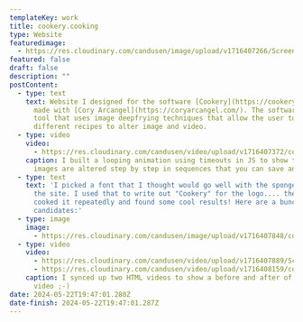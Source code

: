 ```yaml
---
templateKey: work
title: cookery.cooking
type: Website
featuredimage:
  - https://res.cloudinary.com/candusen/image/upload/v1716407266/Screenshot_2024-05-22_at_3.34.42_PM_rzrzoe.jpg
featured: false
draft: false
description: ""
postContent:
  - type: text
    text: Website I designed for the software [Cookery](https://cookery.cooking)
      made with [Cory Arcangel](https://coryarcangel.com/). The software is a
      tool that uses image deepfrying techniques that allow the user to create
      different recipes to alter image and video.
  - type: video
    video:
      - https://res.cloudinary.com/candusen/video/upload/v1716407372/cookery-screen-record-resized_my10nt.mp4
    caption: I built a looping animation using timeouts in JS to show the user how
      images are altered step by step in sequences that you can save and repeat.
  - type: text
    text: 'I picked a font that I thought would go well with the spongebob vibe of
      the site. I used that to write out "Cookery" for the logo.... then I
      cooked it repeatedly and found some cool results! Here are a bunch of
      candidates:'
  - type: image
    image:
      - https://res.cloudinary.com/candusen/image/upload/v1716407848/cookery-logo-spritesheet_ccex38.jpg
  - type: video
    video:
      - https://res.cloudinary.com/candusen/video/upload/v1716407889/Screen_Recording_2024-05-22_at_3.54.38_PM-resized_df5mv3.mp4
      - https://res.cloudinary.com/candusen/video/upload/v1716408159/cookery-screenrecord-2_u43lgy.mp4
    caption: I synced up two HTML videos to show a before and after of a cooked
      video ;-)
date: 2024-05-22T19:47:01.280Z
date-finish: 2024-05-22T19:47:01.287Z
---
```


